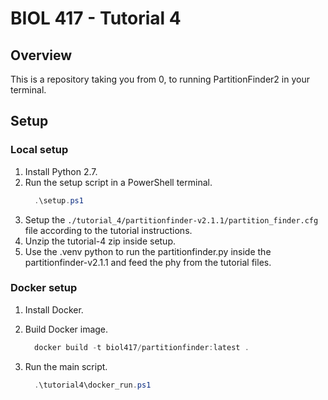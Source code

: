 # BIOL 417 - Tutorial 4

## Overview
This is a repository taking you from 0, to running PartitionFinder2 in your terminal.

## Setup

### Local setup
1. Install Python 2.7.
2. Run the setup script in a PowerShell terminal.
    ```ps1
      .\setup.ps1
    ```
3. Setup the `./tutorial_4/partitionfinder-v2.1.1/partition_finder.cfg` file according to the tutorial instructions.
4. Unzip the tutorial-4 zip inside setup.
5. Use the .venv python to run the partitionfinder.py inside the partitionfinder-v2.1.1 and feed the phy from the tutorial files.

### Docker setup
1. Install Docker.
2. Build Docker image.

    ```ps1
      docker build -t biol417/partitionfinder:latest .
    ```
3. Run the main script.

    ```ps1
      .\tutorial4\docker_run.ps1
    ```
